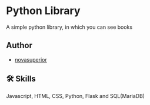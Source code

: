 
# Python Library

A simple python library, in which you can see books 


## Author

- [novasuperior](https://github.com/novasuperior)


## 🛠 Skills
Javascript, HTML, CSS, Python, Flask and SQL(MariaDB)
